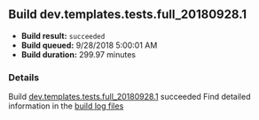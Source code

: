 ## Build dev.templates.tests.full_20180928.1
- **Build result:** `succeeded`
- **Build queued:** 9/28/2018 5:00:01 AM
- **Build duration:** 299.97 minutes
### Details
Build [dev.templates.tests.full_20180928.1](https://winappstudio.visualstudio.com/web/build.aspx?pcguid=a4ef43be-68ce-4195-a619-079b4d9834c2&builduri=vstfs%3a%2f%2f%2fBuild%2fBuild%2f26329) succeeded
Find detailed information in the [build log files](https://uwpctdiags.blob.core.windows.net/buildlogs/dev.templates.tests.full_20180928.1_logs.zip)
